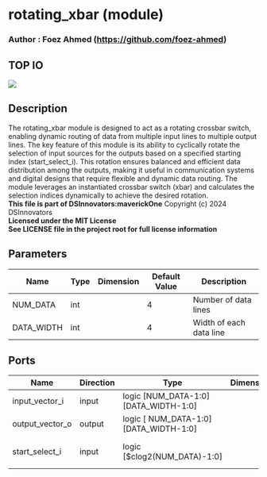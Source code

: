 # rotating_xbar (module)

### Author : Foez Ahmed (https://github.com/foez-ahmed)

## TOP IO
<img src="./rotating_xbar_top.svg">

## Description

The rotating_xbar module is designed to act as a rotating crossbar switch, enabling dynamic routing
of data from multiple input lines to multiple output lines. The key feature of this module is its
ability to cyclically rotate the selection of input sources for the outputs based on a specified
starting index (start_select_i). This rotation ensures balanced and efficient data distribution
among the outputs, making it useful in communication systems and digital designs that require
flexible and dynamic data routing. The module leverages an instantiated crossbar switch (xbar) and
calculates the selection indices dynamically to achieve the desired rotation.
<br>**This file is part of DSInnovators:maverickOne**
Copyright (c) 2024 DSInnovators
<br>**Licensed under the MIT License**
<br>**See LICENSE file in the project root for full license information**

## Parameters
|Name|Type|Dimension|Default Value|Description|
|-|-|-|-|-|
|NUM_DATA|int||4|Number of data lines|
|DATA_WIDTH|int||4|Width of each data line|

## Ports
|Name|Direction|Type|Dimension|Description|
|-|-|-|-|-|
|input_vector_i|input|logic [NUM_DATA-1:0][DATA_WIDTH-1:0]||Input data vectors|
|output_vector_o|output|logic [ NUM_DATA-1:0][DATA_WIDTH-1:0]||Output data vectors|
|start_select_i|input|logic [$clog2(NUM_DATA)-1:0]||Start selection index|
